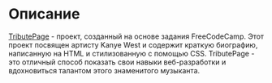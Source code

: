 # Описание

[TributePage](https://vlaek.github.io/TributePage/) - проект, созданный на основе задания FreeCodeCamp. Этот проект посвящен артисту Kanye West и содержит краткую биографию, написанную на HTML и стилизованную с помощью CSS. TributePage - это отличный способ показать свои навыки веб-разработки и вдохновиться талантом этого знаменитого музыканта.
